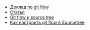 *  [Доклад по git flow](https://www.youtube.com/watch?v=rC6varfUhCo)
*  [Статья](https://pelevin.pro/2016/04/18/gitflow/)
*  [Git flow и source tree](https://blog.sourcetreeapp.com/2012/08/01/smart-branching-with-sourcetree-and-git-flow/)
* [Как настроить git flow в Sourcetree](How_to_adjust_git_flow_into_sourcetree)